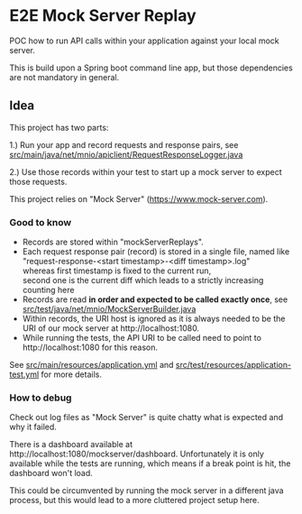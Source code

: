 # E2E Mock Server Replay

POC how to run API calls within your application against your local mock server.

This is build upon a Spring boot command line app, but those dependencies are not mandatory in general. 


## Idea

This project has two parts:

1.) Run your app and record requests and response pairs, see [src/main/java/net/mnio/apiclient/RequestResponseLogger.java](src/main/java/net/mnio/apiclient/RequestResponseLogger.java)

2.) Use those records within your test to start up a mock server to expect those requests.

This project relies on "Mock Server" (https://www.mock-server.com).


### Good to know

- Records are stored within "mockServerReplays".
- Each request response pair (record) is stored in a single file, named like "request-response-\<start timestamp>-\<diff timestamp>.log"\
  whereas first timestamp is fixed to the current run,\
  second one is the current diff which leads to a strictly increasing counting here
- Records are read __in order and expected to be called exactly once__, see [src/test/java/net/mnio/MockServerBuilder.java](src/test/java/net/mnio/MockServerBuilder.java)
- Within records, the URI host is ignored as it is always needed to be the URI of our mock server at http://localhost:1080.
- While running the tests, the API URI to be called need to point to http://localhost:1080 for this reason.

See [src/main/resources/application.yml](src/main/resources/application.yml) and [src/test/resources/application-test.yml](src/test/resources/application-test.yml) for more details.

### How to debug

Check out log files as "Mock Server" is quite chatty what is expected and why it failed.

There is a dashboard available at http://localhost:1080/mockserver/dashboard.
Unfortunately it is only available while the tests are running,
which means if a break point is hit, the dashboard won't load.

This could be circumvented by running the mock server in a different java process, 
but this would lead to a more cluttered project setup here.